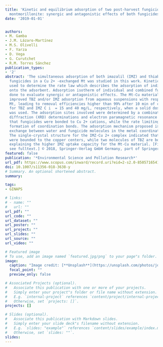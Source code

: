 ```yaml
---
title: 'Kinetic and equilibrium adsorption of two post-harvest fungicides onto copper-exchanged
  montmorillonite: synergic and antagonistic effects of both fungicides’ presence'
date: '2019-01-01'


authors:
- M. Gamba
- J.M. Lázaro-Martínez
- M.S. Olivelli
- F. Yarza
- D. Vega
- G. Curutchet
- R.M. Torres Sánchez
publication_types:
- '2'
abstract: 'The simultaneous adsorption of both imazalil (IMZ) and thiabendazole (TBZ)
  fungicides in a Cu 2+ -exchanged Mt was studied in this work. Kinetic studies were
  used to determine the rate law which describes the adsorption of individual fungicides
  onto the adsorbent. Adsorption isotherm of individual and combined fungicides was
  done to evaluate synergic or antagonistic effects. The Mt-Cu material considerably
  improved TBZ and/or IMZ adsorption from aqueous suspensions with respect to raw
  Mt, leading to removal efficiencies higher than 99% after 10 min of contact time
  for TBZ and IMZ C i  = 15 and 40 mg/L, respectively, when a solid dosage = 1 g/L
  was used. The adsorption sites involved were determined by a combination of X-ray
  diffraction (XRD) determinations and electron paramagnetic resonance (EPR), indicating
  that fungicides were bonded to Cu 2+ cations, while the rate limiting step was the
  formation of coordination bonds. The adsorption mechanism proposed is that of ligand
  exchange between water and fungicide molecules in the metal coordination sphere.
  The single-crystal structure for the IMZ-Cu 2+ complex indicated that four molecules
  were bounded to the copper centers, while two molecules of TBZ are bounded to copper
  explaining the higher IMZ uptake capacity for the Mt-Cu material. [Figure not available:
  see fulltext.] © 2018, Springer-Verlag GmbH Germany, part of Springer Nature.'
featured: false
publication: '*Environmental Science and Pollution Research*'
url_pdf: https://www.scopus.com/inward/record.uri?eid=2-s2.0-85057165418&doi=10.1007%2fs11356-018-3638-y&partnerID=40&md5=a5d34ce0c82ff0969d2139adf943eb29
doi: 10.1007/s11356-018-3638-y
# Summary. An optional shortened abstract.
summary: 

tags:
- GINAPS

# links:
# - name: ""
#   url: ""
url_pdf: ""
url_code: ""
url_dataset: ""
url_poster: ""
url_project: ""
url_slides: ""
url_source: ""
url_video: ""

# Featured image
# To use, add an image named `featured.jpg/png` to your page"s folder. 
image:
  caption: "Image credit: [**Unsplash**](https://unsplash.com/photos/jdD8gXaTZsc)"
  focal_point: ""
  preview_only: false

# Associated Projects (optional).
#   Associate this publication with one or more of your projects.
#   Simply enter your project"s folder or file name without extension.
#   E.g. `internal-project` references `content/project/internal-project/index.md`.
#   Otherwise, set `projects: []`.
projects: []

# Slides (optional).
#   Associate this publication with Markdown slides.
#   Simply enter your slide deck"s filename without extension.
#   E.g. `slides: "example"` references `content/slides/example/index.md`.
#   Otherwise, set `slides: ""`.
slides:
---
```


